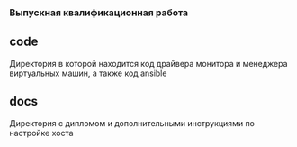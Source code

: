 ### Выпускная квалификационная работа

## code
Директория в которой находится код драйвера монитора и менеджера виртуальных машин, а также код ansible

## docs 
Директория с дипломом и дополнительными инструкциями по настройке хоста 
